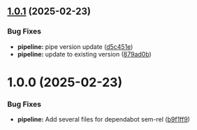 ## [1.0.1](https://github.com/derBobby/java-signal-connector/compare/v1.0.0...v1.0.1) (2025-02-23)


### Bug Fixes

* **pipeline:** pipe version update ([d5c451e](https://github.com/derBobby/java-signal-connector/commit/d5c451e4c7ea5bbbae55982e924aa161fd215f3b))
* **pipeline:** update to existing version ([879ad0b](https://github.com/derBobby/java-signal-connector/commit/879ad0b6a3023e906b7d14f752bef8d5915ff3af))

# 1.0.0 (2025-02-23)


### Bug Fixes

* **pipeline:** Add several files for dependabot sem-rel ([b9f1ff9](https://github.com/derBobby/java-signal-connector/commit/b9f1ff943e6637df06866d063c34edfd7bbbff04))
